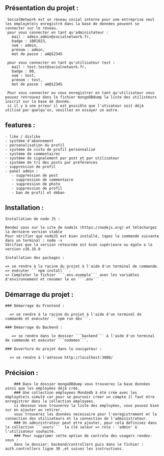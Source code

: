  ## Présentation du projet :
     SocialNetwork est un réseau social interne pour une entreprise seul les employé(e)s enregistré dans la base de données peuvent se connecter sur le réseau.
     pour vous connecter en tant qu'administateur : 
       mail : admin.admin@socialnetwork.fr,
       badge : 1001023,
       nom : admin,
       prénom : admin,
       mot de passe : aA@12345

     pour vous connecter en tant qu'utilisateur test : 
       mail : test.test@socialnetwork.fr,
       badge : 00,
       nom : test,
       prénom : test,
       mot de passe : aA@12345

     Pour vous connecter ou vous enregistrer en tant qu'utilisateur vous pouvez retrouvez dans le fichier mongoDBdump la liste des utilisteurs inscrit sur la base de donnée.
     si il y à une erreur il est possible que l'utisateur soit déjà utilisé par quelqu'un, veuillez en essayer un autre.
     

## features : 
    - like / dislike
    - systéme d'abonnement
    - personalisation du profil 
    - système de viste de profil personnalisé
    - système de commentaires
    - système de signalement par post et par utilisateur
    - système de tri des posts par préférences 
    - suppression de profil 
    - panel admin : 
       - suppression de post 
       - suppression de commentaire
       - suppression de photo
       - suppression de profil 
       - ban de profil et déban 

  ## Installation : 

    Installation de node JS :

    Rendez vous sur le site de nodeJs (https://nodejs.org) et téléchargez la dernière version stable
    Pour vérifier que nodeJS est bien installé, tapez la commande suivante dans un terminal : node -v
    Vérifiez que la version retournée est bien supérieure ou égale a la version v16.16.0

    Installation des packages : 
    
    => se rendre à la racine du projet à l'aide d'un terminal de commande.
    => exécuter ```npm install```.
    => Completer le fichier ```.env.exemple``` avec les variables d'environnement et renomer le en ```.env``` .
   
  ## Démarrage du projet :

    ### Démarrage du Frontend : 

      => se rendre à la racine du projet à l'aide d'un terminal de commande et exécuter ```npm run dev```.
     
    ### Démarrage du Backend : 

       => se rendre dans le dossier ```backend``` à l'aide d'un terminal de commande et exécuter ```nodemon```.
       
    ### Ouverture du projet dans le navigateur :
    
      => se rendre à l'adresse http://localhost:3000/ 
     
     
   ## Précision :
        ### Dans le dossier mongoDBdump vous trouverez la base données ainsi que les employées déjà crée.
        ### Une collection employees Mondodb à été crée avec les employé(e)s simulé car pour se pourvoir creer un compte il faut etre enregistrer dans la collection employees.
        ci dessous vous trouverez la liste des employées, vous pouvez bien sur en ajouter ou retirer.
        vous trouverez les données necessaire pour l'enregistrement et la connection des utilisateurs et la connection de l'administrateur.
        ### Un administrateur peut etre ajouter, pour cela definisez dans la collection ```users```  la clé valeur => role : 'admin' à l'utilisateur souhaité.
        ### Pour supprimer cette option de controle des usagers rendez-vous :
        dans le dossier: backend/controllers puis dans le fichier : auth.controllers ligne 30 ,et suivez les instructions.

